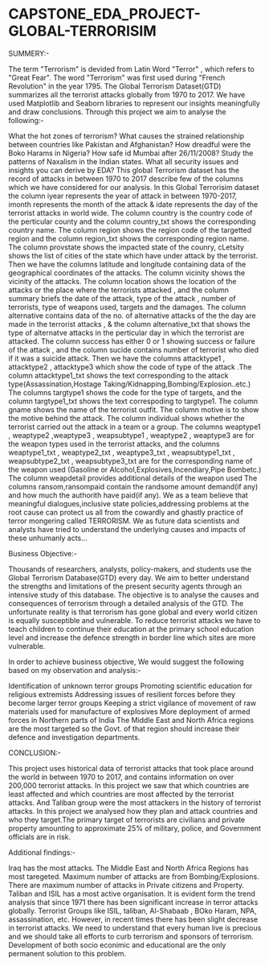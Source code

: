 # CAPSTONE_EDA_PROJECT-GLOBAL-TERRORISIM

SUMMERY:-

The term "Terrorism" is devided from Latin Word "Terror" , which refers to "Great Fear". The word "Terrorism" was first used during "French Revolution" in the year 1795.
The Global Terrorism Dataset(GTD) summarizes all the terrorist attacks globally from 1970 to 2017.
We have used Matplotlib and Seaborn libraries to represent our insights meaningfully and draw conclusions.
Through this project we aim to analyse the following:-

What the hot zones of terrorism? What causes the strained relationship between countries like Pakistan and Afghanistan? How dreadful were the Boko Harams in Nigeria? How safe id Mumbai after 26/11/2008? Study the patterns of Naxalism in the Indian states. What all security issues and insights you can derive by EDA?
This global Terrorism dataset has the record of attacks in between 1970 to 2017
describe few of the columns which we have considered for our analysis.
In this Global Terrorisim dataset the column iyear represents the year of attack in between 1970-2017, imonth represents the month of the attack & idate represents the day of the terrorist attacks in world wide.
The column country is the country code of the perticular county and the column country_txt shows the corresponding country name.
The column region shows the region code of the targetted region and the column region_txt shows the corresponding region name.
The column provstate shows the impacted state of the counry, cLetsity shows the list of cities of the state which have under attack by the terrorist.
Then we have the columns latitude and longitude containing data of the geographical coordinates of the attacks. The column vicinity shows the vicinity of the attacks.
The column location shows the location of the attacks or the place where the terrorists attacked , and the column summary briefs the date of the attack, type of the attack , number of terrorists, type of weapons used, targets and the damages.
The column alternative contains data of the no. of alternative attacks of the the day are made in the terrorist attacks , & the column alternative_txt that shows the type of alternatve attacks in the perticular day in which the terrorist are attacked.
The column success has either 0 or 1 showing success or failure of the attack , and the column sucide contains number of terrorist who died if it was a suicide attack.
Then we have the columns attacktype1 , attacktype2 , attacktype3 which show the code of type of the attack .The column attacktype1_txt shows the text corresponding to the attack type(Assassination,Hostage Taking/Kidnapping,Bombing/Explosion..etc.)
The columns targtype1 shows the code for the type of targets, and the column targtype1_txt shows the text correspoding to targtype1.
The column gname shows the name of the terrorist outfit. The column motive is to show the motive behind the attack.
The column individual shows whether the terrorist carried out the attack in a team or a group.
The columns weaptype1 , weaptype2 ,weaptype3 , weapsubtype1 , weaptype2 , weaptype3 are for the weapon types used in the terrorist attacks, and the columns weaptype1_txt , weaptype2_txt , weaptype3_txt , weapsubtype1_txt , weapsubtype2_txt , weapsubtype3_txt are for the corresponding name of the weapon used (Gasoline or Alcohol,Explosives,Incendiary,Pipe Bombetc.) The column weapdetail provides additional details of the weapon used
The columns ransom,ransompaid contain the randsome amount demand(if any) and how much the authorith have paid(if any).
We as a team believe that meaningful dialogues,inclusive state policies,addressing problems at the root cause can protect us all from the cowardly and ghastly practice of terror mongering called TERRORISM. We as future data scientists and analysts have tried to understand the underlying causes and impacts of these unhumanly acts...

 Business Objective:-
 
Thousands of researchers, analysts, policy-makers, and students use the Global Terrorism Database(GTD) every day. We aim to better understand the strengths and limitations of the present security agents through an intensive study of this database. The objective is to analyse the causes and consequences of terrorism through a detailed analysis of the GTD.
The unfortunate reality is that terrorism has gone global and every world citizen is equally susceptible and vulnerable. To reduce terrorist attacks we have to teach children to continue their education at the primary school education level and increase the defence strength in border line which sites are more vulnerable.

In order to achieve business objective, We would suggest the following based on my observation and analysis:-

Identification of unknown terror groups
Promoting scientific education for religious extremists
Addressing issues of resilient forces before they become larger terror groups
Keeping a strict vigilance of movement of raw materials used for manufacture of explosives
More deployment of armed forces in Northern parts of India
The Middle East and North Africa regions are the most targeted so the Govt. of that region should increase their defence and investigation departments.

CONCLUSION:-

This project uses historical data of terrorist attacks that took place around the world in between 1970 to 2017, and contains information on over 200,000 terrorist attacks.
In this project we saw that which countries are least affected and which countries are most affected by the terrorist attacks. And Taliban group were the most attackers in the history of terrorist attacks. In this project we analysed how they plan and attack countries and who they target.The primary target of terrorists are civilians and private property amounting to approximate 25% of military, police, and Government officials are in risk.

Additional findings:-

Iraq has the most attacks.
The Middle East and North Africa Regions has most taregeted.
Maximum number of attacks are from Bombing/Explosions.
There are maximum number of attacks in Private citizens and Property.
Taliban and ISIL has a most active organisation.
It is evident form the trend analysis that since 1971 there has been significant increase in terror attacks globally. Terrorist Groups like ISIL, taliban, Al-Shabaab , BOko Haram, NPA, assassination, etc. However, in recent times there has been slight decrease in terrorist attacks.
We need to understand that every human live is precious and we should take all efforts to curb terrorism and sponsors of terrorism.
Development of both socio econimic and educational are the only permanent solution to this problem.
